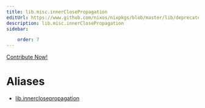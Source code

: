 ```yaml
---
title: lib.misc.innerClosePropagation
editUrl: https://www.github.com/nixos/nixpkgs/blob/master/lib/deprecated.nix#L143C27
description: lib.misc.innerClosePropagation
sidebar:

    order: 7
---
```


<a href="https://www.github.com/nixos/nixpkgs/blob/master/lib/deprecated.nix#L143C27">Contribute Now!</a>


# Aliases

- [lib.innerclosepropagation](/nix-doc-comments/reference/lib/lib-innerclosepropagation)


